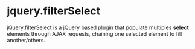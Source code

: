 # jquery.filterSelect
jQuery.filterSelect is a jQuery based plugin that populate multiples **select** elements through AJAX requests, chaining one selected element to fill another/others.
